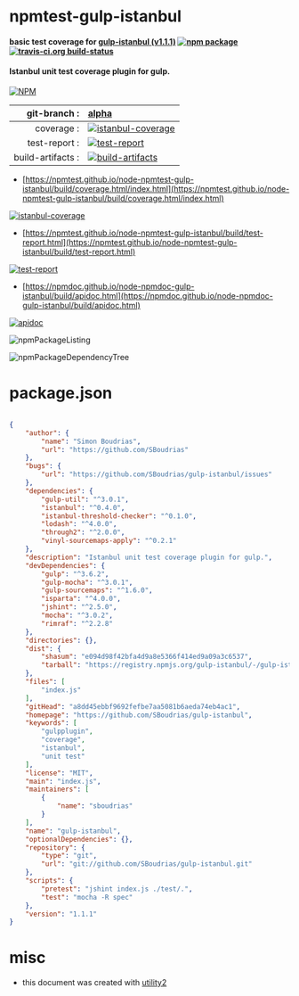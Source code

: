 # npmtest-gulp-istanbul

#### basic test coverage for  [gulp-istanbul (v1.1.1)](https://github.com/SBoudrias/gulp-istanbul)  [![npm package](https://img.shields.io/npm/v/npmtest-gulp-istanbul.svg?style=flat-square)](https://www.npmjs.org/package/npmtest-gulp-istanbul) [![travis-ci.org build-status](https://api.travis-ci.org/npmtest/node-npmtest-gulp-istanbul.svg)](https://travis-ci.org/npmtest/node-npmtest-gulp-istanbul)

#### Istanbul unit test coverage plugin for gulp.

[![NPM](https://nodei.co/npm/gulp-istanbul.png?downloads=true&downloadRank=true&stars=true)](https://www.npmjs.com/package/gulp-istanbul)

| git-branch : | [alpha](https://github.com/npmtest/node-npmtest-gulp-istanbul/tree/alpha)|
|--:|:--|
| coverage : | [![istanbul-coverage](https://npmtest.github.io/node-npmtest-gulp-istanbul/build/coverage.badge.svg)](https://npmtest.github.io/node-npmtest-gulp-istanbul/build/coverage.html/index.html)|
| test-report : | [![test-report](https://npmtest.github.io/node-npmtest-gulp-istanbul/build/test-report.badge.svg)](https://npmtest.github.io/node-npmtest-gulp-istanbul/build/test-report.html)|
| build-artifacts : | [![build-artifacts](https://npmtest.github.io/node-npmtest-gulp-istanbul/glyphicons_144_folder_open.png)](https://github.com/npmtest/node-npmtest-gulp-istanbul/tree/gh-pages/build)|

- [https://npmtest.github.io/node-npmtest-gulp-istanbul/build/coverage.html/index.html](https://npmtest.github.io/node-npmtest-gulp-istanbul/build/coverage.html/index.html)

[![istanbul-coverage](https://npmtest.github.io/node-npmtest-gulp-istanbul/build/screenCapture.buildCi.browser.%252Ftmp%252Fbuild%252Fcoverage.lib.html.png)](https://npmtest.github.io/node-npmtest-gulp-istanbul/build/coverage.html/index.html)

- [https://npmtest.github.io/node-npmtest-gulp-istanbul/build/test-report.html](https://npmtest.github.io/node-npmtest-gulp-istanbul/build/test-report.html)

[![test-report](https://npmtest.github.io/node-npmtest-gulp-istanbul/build/screenCapture.buildCi.browser.%252Ftmp%252Fbuild%252Ftest-report.html.png)](https://npmtest.github.io/node-npmtest-gulp-istanbul/build/test-report.html)

- [https://npmdoc.github.io/node-npmdoc-gulp-istanbul/build/apidoc.html](https://npmdoc.github.io/node-npmdoc-gulp-istanbul/build/apidoc.html)

[![apidoc](https://npmdoc.github.io/node-npmdoc-gulp-istanbul/build/screenCapture.buildCi.browser.%252Ftmp%252Fbuild%252Fapidoc.html.png)](https://npmdoc.github.io/node-npmdoc-gulp-istanbul/build/apidoc.html)

![npmPackageListing](https://npmtest.github.io/node-npmtest-gulp-istanbul/build/screenCapture.npmPackageListing.svg)

![npmPackageDependencyTree](https://npmtest.github.io/node-npmtest-gulp-istanbul/build/screenCapture.npmPackageDependencyTree.svg)



# package.json

```json

{
    "author": {
        "name": "Simon Boudrias",
        "url": "https://github.com/SBoudrias"
    },
    "bugs": {
        "url": "https://github.com/SBoudrias/gulp-istanbul/issues"
    },
    "dependencies": {
        "gulp-util": "^3.0.1",
        "istanbul": "^0.4.0",
        "istanbul-threshold-checker": "^0.1.0",
        "lodash": "^4.0.0",
        "through2": "^2.0.0",
        "vinyl-sourcemaps-apply": "^0.2.1"
    },
    "description": "Istanbul unit test coverage plugin for gulp.",
    "devDependencies": {
        "gulp": "^3.6.2",
        "gulp-mocha": "^3.0.1",
        "gulp-sourcemaps": "^1.6.0",
        "isparta": "^4.0.0",
        "jshint": "^2.5.0",
        "mocha": "^3.0.2",
        "rimraf": "^2.2.8"
    },
    "directories": {},
    "dist": {
        "shasum": "e094d98f42bfa4d9a8e5366f414ed9a09a3c6537",
        "tarball": "https://registry.npmjs.org/gulp-istanbul/-/gulp-istanbul-1.1.1.tgz"
    },
    "files": [
        "index.js"
    ],
    "gitHead": "a8dd45ebbf9692fefbe7aa5081b6aeda74eb4ac1",
    "homepage": "https://github.com/SBoudrias/gulp-istanbul",
    "keywords": [
        "gulpplugin",
        "coverage",
        "istanbul",
        "unit test"
    ],
    "license": "MIT",
    "main": "index.js",
    "maintainers": [
        {
            "name": "sboudrias"
        }
    ],
    "name": "gulp-istanbul",
    "optionalDependencies": {},
    "repository": {
        "type": "git",
        "url": "git://github.com/SBoudrias/gulp-istanbul.git"
    },
    "scripts": {
        "pretest": "jshint index.js ./test/.",
        "test": "mocha -R spec"
    },
    "version": "1.1.1"
}
```



# misc
- this document was created with [utility2](https://github.com/kaizhu256/node-utility2)

